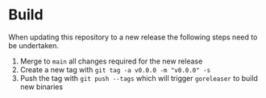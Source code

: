 # Build

When updating this repository to a new release the following steps need to be undertaken.

1. Merge to `main` all changes required for the new release
2. Create a new tag with `git tag -a v0.0.0 -m "v0.0.0" -s`
3. Push the tag with `git push --tags` which will trigger `goreleaser` to build new binaries
